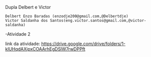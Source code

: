 Dupla Delbert e Victor

    Delbert Enzo Baradas (enzodje200@gmail.com,@Delbertdje)
    Victor Saldanha dos Santos(eng.victor.santos@gmail.com,@victor-saldanha)

-Atividade 2 

link da atividade: https://drive.google.com/drive/folders/1-klUHqdAXipxCOAArhEgDSlW7rwDPPft
